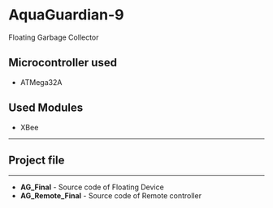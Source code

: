 # AquaGuardian-9
Floating Garbage Collector

## Microcontroller used
- ATMega32A

## Used Modules
- XBee

-----------------------------------------------------------
## Project file
-----------------------------------------------------------

- __AG_Final__ - Source code of Floating Device  
- __AG_Remote_Final__ - Source code of Remote controller
